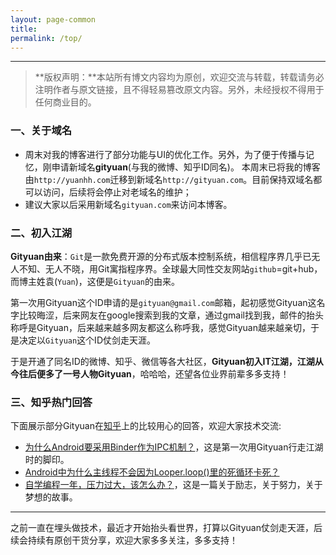 ```yaml
---
layout: page-common
title: 
permalink: /top/
---
```


----------

> **版权声明：**本站所有博文内容均为原创，欢迎交流与转载，转载请务必注明作者与原文链接，且不得轻易篡改原文内容。另外，未经授权不得用于任何商业目的。

### 一、关于域名

- 周末对我的博客进行了部分功能与UI的优化工作。另外，为了便于传播与记忆，刚申请新域名**gityuan**(与我的微博、知乎ID同名)。 本周末已将我的博客由`http://yuanhh.com`迁移到新域名`http://gityuan.com`。目前保持双域名都可以访问，后续将会停止对老域名的维护；
- 建议大家以后采用新域名`gityuan.com`来访问本博客。

### 二、初入江湖

**Gityuan由来**：`Git`是一款免费开源的分布式版本控制系统，相信程序界几乎已无人不知、无人不晓，用Git寓指程序界。全球最大同性交友网站`github`=git+hub，而博主姓袁(`Yuan`)，这便是`Gityuan`的由来。

第一次用Gityuan这个ID申请的是`gityuan@gmail.com`邮箱，起初感觉Gityuan这名字比较晦涩，后来网友在google搜索到我的文章，通过gmail找到我，邮件的抬头称呼是Gityuan，后来越来越多网友都这么称呼我，感觉Gityuan越来越亲切，于是决定以`Gityuan`这个ID仗剑走天涯。

于是开通了同名ID的微博、知乎、微信等各大社区，**Gityuan初入IT江湖，江湖从今往后便多了一号人物Gityuan**，哈哈哈，还望各位业界前辈多多支持！

### 三、知乎热门回答

下面展示部分Gityuan在[知乎](http://www.zhihu.com/people/gityuan)上的比较用心的回答，欢迎大家技术交流:

- [为什么Android要采用Binder作为IPC机制？](https://www.zhihu.com/question/39440766/answer/89210950)，这是第一次用Gityuan行走江湖时的脚印。
- [Android中为什么主线程不会因为Looper.loop()里的死循环卡死？](https://www.zhihu.com/question/34652589/answer/90344494?from=profile_answer_card)
- [自学编程一年，压力过大，该怎么办？](https://www.zhihu.com/question/41198536/answer/90560766?from=profile_answer_card)，这是一篇关于励志，关于努力，关于梦想的故事。


----------

之前一直在埋头做技术，最近才开始抬头看世界，打算以Gityuan仗剑走天涯，后续会持续有原创干货分享，欢迎大家多多关注，多多支持！